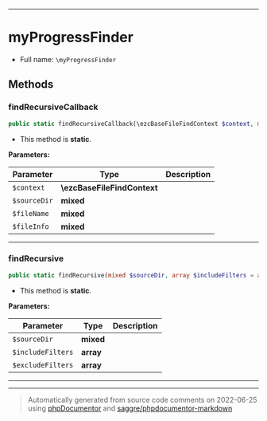 ***

# myProgressFinder





* Full name: `\myProgressFinder`




## Methods


### findRecursiveCallback



```php
public static findRecursiveCallback(\ezcBaseFileFindContext $context, mixed $sourceDir, mixed $fileName, mixed $fileInfo): mixed
```



* This method is **static**.




**Parameters:**

| Parameter | Type | Description |
|-----------|------|-------------|
| `$context` | **\ezcBaseFileFindContext** |  |
| `$sourceDir` | **mixed** |  |
| `$fileName` | **mixed** |  |
| `$fileInfo` | **mixed** |  |




***

### findRecursive



```php
public static findRecursive(mixed $sourceDir, array $includeFilters = array(), array $excludeFilters = array()): mixed
```



* This method is **static**.




**Parameters:**

| Parameter | Type | Description |
|-----------|------|-------------|
| `$sourceDir` | **mixed** |  |
| `$includeFilters` | **array** |  |
| `$excludeFilters` | **array** |  |




***


***
> Automatically generated from source code comments on 2022-06-25 using [phpDocumentor](http://www.phpdoc.org/) and [saggre/phpdocumentor-markdown](https://github.com/Saggre/phpDocumentor-markdown)

